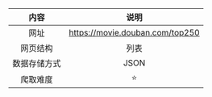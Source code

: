 |   内容   |               说明                |
| :----: | :-----------------------------: |
|   网址   | https://movie.douban.com/top250 |
|  网页结构  |               列表                |
| 数据存储方式 |              JSON               |
|  爬取难度  |               ⭐️                |

### 